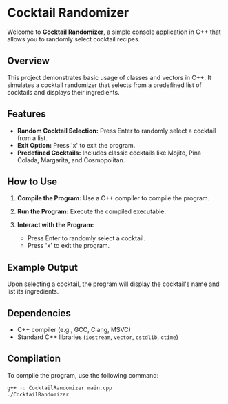# Cocktail Randomizer

Welcome to **Cocktail Randomizer**, a simple console application in C++ that allows you to randomly select cocktail recipes.

## Overview

This project demonstrates basic usage of classes and vectors in C++. It simulates a cocktail randomizer that selects from a predefined list of cocktails and displays their ingredients.

## Features

- **Random Cocktail Selection:** Press Enter to randomly select a cocktail from a list.
- **Exit Option:** Press 'x' to exit the program.
- **Predefined Cocktails:** Includes classic cocktails like Mojito, Pina Colada, Margarita, and Cosmopolitan.

## How to Use

1. **Compile the Program:** Use a C++ compiler to compile the program.
   
2. **Run the Program:** Execute the compiled executable.

3. **Interact with the Program:**
   - Press Enter to randomly select a cocktail.
   - Press 'x' to exit the program.

## Example Output

Upon selecting a cocktail, the program will display the cocktail's name and list its ingredients.


## Dependencies

- C++ compiler (e.g., GCC, Clang, MSVC)
- Standard C++ libraries (`iostream`, `vector`, `cstdlib`, `ctime`)

## Compilation

To compile the program, use the following command:

```bash
g++ -o CocktailRandomizer main.cpp
./CocktailRandomizer
